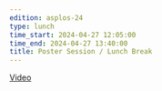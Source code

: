 ```yaml
---
edition: asplos-24
type: lunch
time_start: 2024-04-27 12:05:00
time_end: 2024-04-27 13:40:00
title: Poster Session / Lunch Break
---
```

<a href="https://drive.google.com/file/d/1bWBTRxYSJRpLnF8RExkqfxsX5fd0fYRR/view?usp=share_link">Video</a><br>

 
